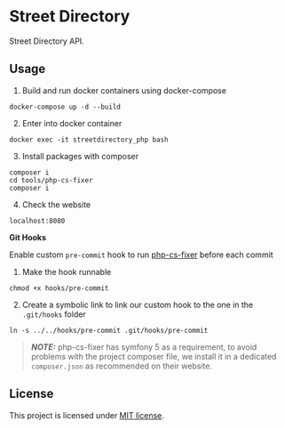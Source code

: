 
# Street Directory

Street Directory API.

## Usage

1. Build and run docker containers using docker-compose

```
docker-compose up -d --build
```

2. Enter into docker container

```
docker exec -it streetdirectory_php bash
```

3. Install packages with composer

```
composer i
cd tools/php-cs-fixer
composer i
```

4. Check the website

```
localhost:8080
```

**Git Hooks**

Enable custom `pre-commit` hook to run [php-cs-fixer](https://cs.symfony.com) before each commit

1. Make the hook runnable

```
chmod +x hooks/pre-commit
```

2. Create a symbolic link to link our custom hook to the one in the `.git/hooks` folder

```
ln -s ../../hooks/pre-commit .git/hooks/pre-commit
```

> **_NOTE:_** php-cs-fixer has symfony 5 as a requirement, to avoid problems with the project composer file, we install it in a dedicated `composer.json` as recommended on their website.

## License

This project is licensed under [MIT license](./LICENSE).

